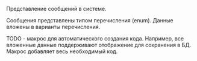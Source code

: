 Представление сообщений в системе.

Сообщения представлены типом перечисления (enum). Данные вложены в варианты перечисления.

TODO - макрос для автоматического создания кода. Например, все вложенные данные поддерживают отображение для сохранения в БД. Макрос добавляет весь необходимый код.
